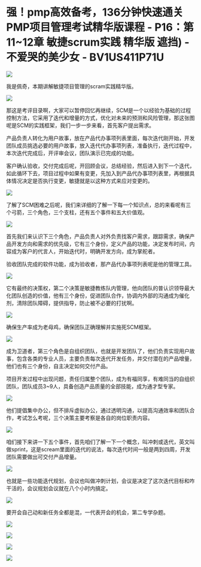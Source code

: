 # 强！pmp高效备考，136分钟快速通关PMP项目管理考试精华版课程 - P16：第11~12章  敏捷scrum实践 精华版 遮挡) - 不爱哭的美少女 - BV1US411P71U

![](img/8b38acfdc5ce1eaa0eefcbe1a3023a2a_0.png)

我是佩奇，本期讲解敏捷项目管理的scram实践精华版。

![](img/8b38acfdc5ce1eaa0eefcbe1a3023a2a_2.png)

那这是考评目录啊，大家可以暂停回忆再继续，SCM是一个以经验为基础的过程控制方法，它采用了迭代和增量的方式，优化对未来的预测和风险管理，那这张图呢是SCM的实践框架，我们一步一步来看，首先客户提出需求。

产品负责人转化为用户故事，放在产品代办事项列表里面，每次迭代刚开始，开发团队成员挑选必要的用户故事，放入迭代代办事项列表，准备执行，迭代过程中，本次迭代完成后，开评审会议，团队演示已完成的功能。

客户确认验收，交付完成后呢，开回顾会议，总结经验，然后进入到下一个迭代，如此循环下去，项目过程中如果有变更，先加入到产品代办事项列表里，再根据具体情况决定是否执行变更，敏捷就是以这种方式来应对变更的。



![](img/8b38acfdc5ce1eaa0eefcbe1a3023a2a_4.png)

了解了SCM困难之后呢，我们来详细的了解一下每一个知识点，总的来看呢有三个弓箭，三个角色，三个支柱，还有五个事件和五大价值观。



![](img/8b38acfdc5ce1eaa0eefcbe1a3023a2a_6.png)

首先我们来认识下三个角色，产品负责人对外负责找客户需求，跟踪需求，确保产品开发方向和需求的优先级，它有三个身份，定义产品的功能，决定发布时间，内容成为客户的代言人，开始迭代时，明确开发方向，成为掌舵者。

验收团队完成的软件功能，成为验收者，那产品代办事项列表呢是他的管理工具。

![](img/8b38acfdc5ce1eaa0eefcbe1a3023a2a_8.png)

它有最终的决策权，第二个决策是敏捷教练队内管理，他向团队的普认识领导最大化团队创造的价值，他有三个身份，促进团队合作，协调内外部的沟通成为催化剂，清除团队障碍，提供指导，防止被不必要的打扰啊。



![](img/8b38acfdc5ce1eaa0eefcbe1a3023a2a_10.png)

确保生产率成为老母鸡，确保团队正确理解并实施死SCM框架。

![](img/8b38acfdc5ce1eaa0eefcbe1a3023a2a_12.png)

成为卫道者，第三个角色是自组织团队，也就是开发团队了，他们负责实现用户故事，包含各类的专业人员，主要负责每次迭代开发任务，并交付潜在的产品增量，他们也有三个身份，自主决定如何交付产品。

项目开发过程中出现问题，责任归属整个团队，成为有福同享，有难同当的自组织团队，团队成员3~9人，具备创造产品质量的全部技能，成为通才型专家。



![](img/8b38acfdc5ce1eaa0eefcbe1a3023a2a_14.png)

他们提倡集中办公，但不排斥虚拟办公，通过透明沟通，以提高沟通效率和团队合作，考试怎么考呢，三个决策主要考察是各自的岗位职责内容。



![](img/8b38acfdc5ce1eaa0eefcbe1a3023a2a_16.png)

咱们接下来讲一下五个事件，首先咱们了解一下一个概念，叫冲刺或迭代，英文叫做sprint，这是scream里面的迭代的说法，每次迭代时间一般是两到四周，开发团队需要做出可交付产品增量。



![](img/8b38acfdc5ce1eaa0eefcbe1a3023a2a_18.png)

也就是一些功能迭代规划，会议也叫做冲刺计划，会议是决定了这次迭代目标和咋干活的，会议规划会议就在八个小时内搞定。



![](img/8b38acfdc5ce1eaa0eefcbe1a3023a2a_20.png)

要开会自己动和新任务全都是混，一代表开会的机会，第二专学杂题。

![](img/8b38acfdc5ce1eaa0eefcbe1a3023a2a_22.png)

![](img/8b38acfdc5ce1eaa0eefcbe1a3023a2a_23.png)

![](img/8b38acfdc5ce1eaa0eefcbe1a3023a2a_24.png)

![](img/8b38acfdc5ce1eaa0eefcbe1a3023a2a_25.png)